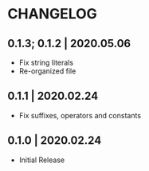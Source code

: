 # CHANGELOG

## 0.1.3; 0.1.2 | 2020.05.06

- Fix string literals
- Re-organized file

## 0.1.1 | 2020.02.24

- Fix suffixes, operators and constants

## 0.1.0 | 2020.02.24

- Initial Release